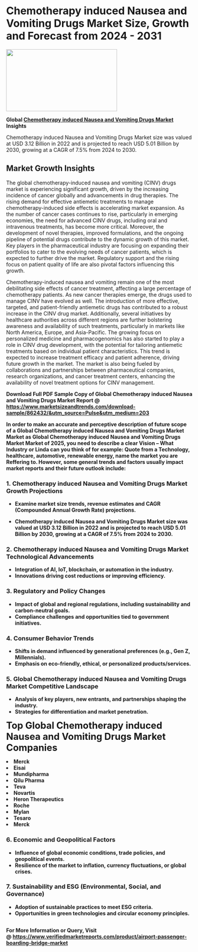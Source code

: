 <H1>Chemotherapy induced Nausea and Vomiting Drugs Market Size, Growth and Forecast from 2024 - 2031</H1><img class="aligncenter size-medium wp-image-584254" src="https://thirdeyenews.in/wp-content/uploads/2024/09/Global-Market-Research-300x168.jpeg" alt="" width="300" height="168" /><p><strong>Global&nbsp;<a href="https://www.marketsizeandtrends.com/download-sample/862432/&amp;utm_source=Pulse&amp;utm_medium=203">Chemotherapy induced Nausea and Vomiting Drugs Market</a> Insights</strong></p><p>Chemotherapy induced Nausea and Vomiting Drugs Market size was valued at USD 3.12 Billion in 2022 and is projected to reach USD 5.01 Billion by 2030, growing at a CAGR of 7.5% from 2024 to 2030.</p><p><h2>Market Growth Insights</h2> <p>The global chemotherapy-induced nausea and vomiting (CINV) drugs market is experiencing significant growth, driven by the increasing incidence of cancer globally and advancements in drug therapies. The rising demand for effective antiemetic treatments to manage chemotherapy-induced side effects is accelerating market expansion. As the number of cancer cases continues to rise, particularly in emerging economies, the need for advanced CINV drugs, including oral and intravenous treatments, has become more critical. Moreover, the development of novel therapies, improved formulations, and the ongoing pipeline of potential drugs contribute to the dynamic growth of this market. Key players in the pharmaceutical industry are focusing on expanding their portfolios to cater to the evolving needs of cancer patients, which is expected to further drive the market. Regulatory support and the rising focus on patient quality of life are also pivotal factors influencing this growth.</p> <p><strong></strong></p> <p>Chemotherapy-induced nausea and vomiting remain one of the most debilitating side effects of cancer treatment, affecting a large percentage of chemotherapy patients. As new cancer therapies emerge, the drugs used to manage CINV have evolved as well. The introduction of more effective, targeted, and patient-friendly antiemetic drugs has contributed to a robust increase in the CINV drug market. Additionally, several initiatives by healthcare authorities across different regions are further bolstering awareness and availability of such treatments, particularly in markets like North America, Europe, and Asia-Pacific. The growing focus on personalized medicine and pharmacogenomics has also started to play a role in CINV drug development, with the potential for tailoring antiemetic treatments based on individual patient characteristics. This trend is expected to increase treatment efficacy and patient adherence, driving future growth in the market. The market is also being fueled by collaborations and partnerships between pharmaceutical companies, research organizations, and cancer treatment centers, enhancing the availability of novel treatment options for CINV management.</p> <p><strong></p><p><span class=""><strong>Download Full PDF Sample Copy of Global Chemotherapy induced Nausea and Vomiting Drugs Market Report</strong> @ <a href="https://www.marketsizeandtrends.com/download-sample/862432/&amp;utm_source=Pulse&amp;utm_medium=203" target="_blank">https://www.marketsizeandtrends.com/download-sample/862432/&amp;utm_source=Pulse&amp;utm_medium=203</a></span></p><p>In order to make an accurate and perceptive description of future scope of a Global&nbsp;Chemotherapy induced Nausea and Vomiting Drugs Market Market as Global&nbsp;Chemotherapy induced Nausea and Vomiting Drugs Market Market of 2025, you need to describe a clear Vision &ndash; What Industry or Linda can you think of for example: Quote from a Technology, healthcare, automotive, renewable energy, name the market you are Reffering to. However, some general trends and factors usually impact market reports and their future outlook include:</p><h3>1.&nbsp;<strong>Chemotherapy induced Nausea and Vomiting Drugs Market Growth Projections</strong></h3><ul><li>Examine market size trends, revenue estimates and CAGR (Compounded Annual Growth Rate) projections.</li><li><p>Chemotherapy induced Nausea and Vomiting Drugs Market size was valued at USD 3.12 Billion in 2022 and is projected to reach USD 5.01 Billion by 2030, growing at a CAGR of 7.5% from 2024 to 2030.</p></li></ul><h3>2.&nbsp;<strong>Chemotherapy induced Nausea and Vomiting Drugs Market Technological Advancements</strong></h3><ul><li>Integration of AI, IoT, blockchain, or automation in the industry.</li><li>Innovations driving cost reductions or improving efficiency.</li></ul><h3>3.&nbsp;<strong>Regulatory and Policy Changes</strong></h3><ul><li>Impact of global and regional regulations, including sustainability and carbon-neutral goals.</li><li>Compliance challenges and opportunities tied to government initiatives.</li></ul><h3>4.&nbsp;<strong>Consumer Behavior Trends</strong></h3><ul><li>Shifts in demand influenced by generational preferences (e.g., Gen Z, Millennials).</li><li>Emphasis on eco-friendly, ethical, or personalized products/services.</li></ul><h3>5.&nbsp;<strong>Global Chemotherapy induced Nausea and Vomiting Drugs Market Competitive Landscape</strong></h3><ul><li>Analysis of key players, new entrants, and partnerships shaping the industry.</li><li>Strategies for differentiation and market penetration.</li></ul><p data-pm-slice="1 1 []"><span style="color: inherit; font-family: inherit; font-size: 25px;">Top Global Chemotherapy induced Nausea and Vomiting Drugs Market Companies</span></p><div class="" data-test-id=""><p><li>Merck</li><li> Eisai</li><li> Mundipharma</li><li> Qilu Pharma</li><li> Teva</li><li> Novartis</li><li> Heron Therapeutics</li><li> Roche</li><li> Mylan</li><li> Tesaro</li><li> Merck</li></p></div><h3>6.&nbsp;<strong>Economic and Geopolitical Factors</strong></h3><ul><li>Influence of global economic conditions, trade policies, and geopolitical events.</li><li>Resilience of the market to inflation, currency fluctuations, or global crises.</li></ul><h3>7.&nbsp;<strong>Sustainability and ESG (Environmental, Social, and Governance)</strong></h3><ul><li>Adoption of sustainable practices to meet ESG criteria.</li><li>Opportunities in green technologies and circular economy principles.</li></ul><h2><strong style="font-size: 14px;">For More Information or Query, Visit @&nbsp;</strong><a style="background-color: #ffffff; font-size: 14px;" href="https://www.marketsizeandtrends.com/report/chemotherapy-induced-nausea-and-vomiting-drugs-market/" target="_blank">https://www.verifiedmarketreports.com/product/airport-passenger-boarding-bridge-market</a></h2>
